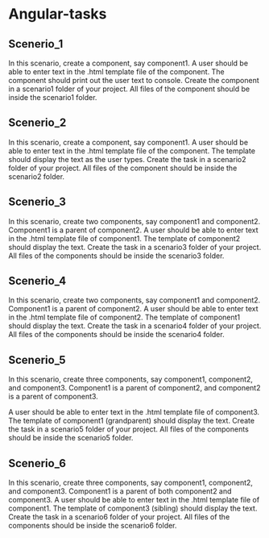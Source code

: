 # Angular-tasks

## Scenerio_1

In this scenario, create a component, say component1. A user should be able to enter text in the
.html template file of the component. The component should print out the user text to console.
Create the component in a scenario1 folder of your project. All files of the component should be
inside the scenario1 folder.

## Scenerio_2

In this scenario, create a component, say component1. A user should be able to enter text in the
.html template file of the component. The template should display the text as the user types.
Create the task in a scenario2 folder of your project. All files of the component should be inside the
scenario2 folder.

## Scenerio_3

In this scenario, create two components, say component1 and component2. Component1 is a
parent of component2.
A user should be able to enter text in the .html template file of component1. The template of
component2 should display the text.
Create the task in a scenario3 folder of your project. All files of the components should be inside the
scenario3 folder.

## Scenerio_4

In this scenario, create two components, say component1 and component2. Component1 is a
parent of component2.
A user should be able to enter text in the .html template file of component2. The template of
component1 should display the text.
Create the task in a scenario4 folder of your project. All files of the components should be inside the
scenario4 folder.

## Scenerio_5

In this scenario, create three components, say component1, component2, and component3.
Component1 is a parent of component2, and component2 is a parent of component3.

A user should be able to enter text in the .html template file of component3. The template of
component1 (grandparent) should display the text.
Create the task in a scenario5 folder of your project. All files of the components should be inside the
scenario5 folder.

## Scenerio_6

In this scenario, create three components, say component1, component2, and component3.
Component1 is a parent of both component2 and component3.
A user should be able to enter text in the .html template file of component1. The template of
component3 (sibling) should display the text.
Create the task in a scenario6 folder of your project. All files of the components should be inside the
scenario6 folder.
